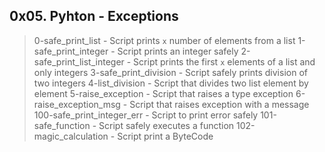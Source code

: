 ## 0x05. Pyhton - Exceptions

> 0-safe_print_list - Script prints `x` number of elements from a list
> 1-safe_print_integer - Script prints an integer safely
> 2-safe_print_list_integer - Script prints the first `x` elements of a list and only integers
> 3-safe_print_division - Script safely prints division of two integers
> 4-list_division - Script that divides two list element by element
> 5-raise_exception - Script that raises a type exception
> 6-raise_exception_msg - Script that raises exception with a message
> 100-safe_print_integer_err - Script to print error safely
> 101-safe_function - Script safely executes a function
> 102-magic_calculation - Script print a ByteCode
